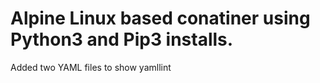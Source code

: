 Alpine Linux based conatiner using Python3 and Pip3 installs.
=========

Added two YAML files to show yamllint
